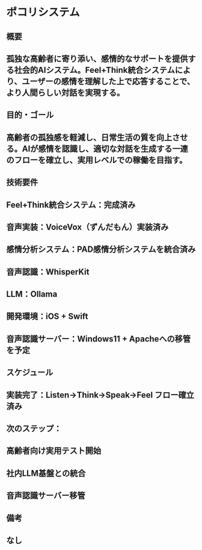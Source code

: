 # **ポコリシステム**

## **概要**

## 孤独な高齢者に寄り添い、感情的なサポートを提供する社会的AIシステム。Feel+Think統合システムにより、ユーザーの感情を理解した上で応答することで、より人間らしい対話を実現する。

## **目的・ゴール**

## 高齢者の孤独感を軽減し、日常生活の質を向上させる。AIが感情を認識し、適切な対話を生成する一連のフローを確立し、実用レベルでの稼働を目指す。

## **技術要件**

## **Feel+Think統合システム**：完成済み

## **音声実装**：VoiceVox（ずんだもん）実装済み

## **感情分析システム**：PAD感情分析システムを統合済み

## **音声認識**：WhisperKit

## **LLM**：Ollama

## **開発環境**：iOS + Swift

## **音声認識サーバー**：Windows11 + Apacheへの移管を予定

## **スケジュール**

## **実装完了**：Listen→Think→Speak→Feel フロー確立済み

## **次のステップ**：

## 高齢者向け実用テスト開始

## 社内LLM基盤との統合

## 音声認識サーバー移管

## **備考**

## なし

## 
